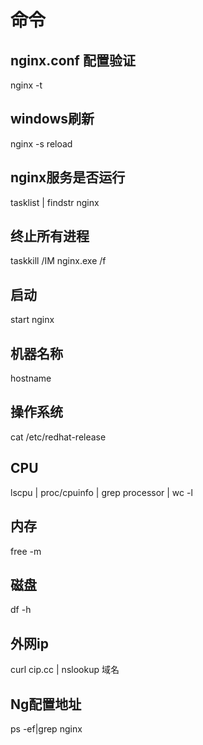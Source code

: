 # 命令

## nginx.conf 配置验证
nginx -t

## windows刷新
nginx -s reload

## nginx服务是否运行
tasklist | findstr nginx

## 终止所有进程
taskkill /IM nginx.exe /f

## 启动
start nginx

## 机器名称
hostname

## 操作系统
cat /etc/redhat-release

## CPU
lscpu | proc/cpuinfo | grep processor | wc -l

## 内存
free -m

## 磁盘
df -h

## 外网ip
curl cip.cc  | nslookup 域名

## Ng配置地址
ps -ef|grep nginx

